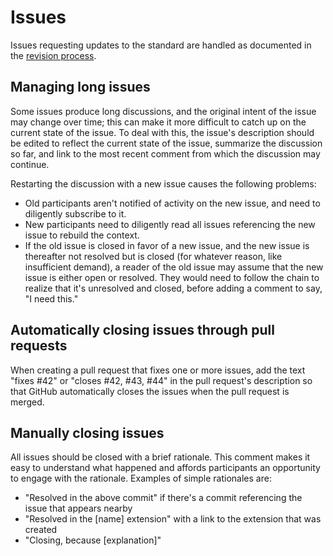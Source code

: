 # Issues

Issues requesting updates to the standard are handled as documented in the [revision process](http://standard.open-contracting.org/latest/en/support/governance/#revision-process).

## Managing long issues

Some issues produce long discussions, and the original intent of the issue may change over time; this can make it more difficult to catch up on the current state of the issue. To deal with this, the issue's description should be edited to reflect the current state of the issue, summarize the discussion so far, and link to the most recent comment from which the discussion may continue.

Restarting the discussion with a new issue causes the following problems:

* Old participants aren't notified of activity on the new issue, and need to diligently subscribe to it.
* New participants need to diligently read all issues referencing the new issue to rebuild the context.
* If the old issue is closed in favor of a new issue, and the new issue is thereafter not resolved but is closed (for whatever reason, like insufficient demand), a reader of the old issue may assume that the new issue is either open or resolved. They would need to follow the chain to realize that it's unresolved and closed, before adding a comment to say, "I need this."

## Automatically closing issues through pull requests

When creating a pull request that fixes one or more issues, add the text "fixes #42" or "closes #42, #43, #44" in the pull request's description so that GitHub automatically closes the issues when the pull request is merged.

## Manually closing issues

All issues should be closed with a brief rationale. This comment makes it easy to understand what happened and affords participants an opportunity to engage with the rationale. Examples of simple rationales are:

* "Resolved in the above commit" if there's a commit referencing the issue that appears nearby
* "Resolved in the [name] extension" with a link to the extension that was created
* "Closing, because [explanation]"
